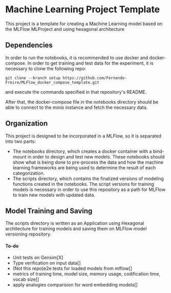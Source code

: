 # Machine Learning Project Template
This project is a template for creating a Machine Learning model
based on the MLFlow MLProject and using hexagonal architecture

## Dependencies

In order to run the notebooks, it is recommended to use docker 
and docker-compose. 
In order to get training and test data for the experiment, 
it is necessary to clone the following repo:

`git clone --branch setup https://github.com/Fernando-Freire/MLFlow_docker_compose_template.git`

and execute the commands specified in that repository's README.

After that, the docker-compose file in the notebooks directory should
be able to connect to the minio instance and fetch the necessary data.

## Organization

This project is designed to be incorporated in a MLFlow, so it is 
separated into two parts:
 - The notebooks directory, which creates a docker container with 
 a bind-mount in order to design and test new models. These notebooks
 should show what is being done to pre-process the data and 
 how the machine learning frameworks are being used to determine 
 the result of each categorization.
 - The scripts directory, which contains the finalized versions of 
 modeling functions created in the notebooks. The script versions
 for training models is necessary in order to use this repository 
 as a path for MLFlow to train new models with updated data. 

## Model Training and Saving

The scripts directory is written as an Application using
Hexagonal architecture for training models and saving them 
on MLFlow model versioning repository. 


#### To-do
 - Unit tests on Gensim[X]
 - Type verification on input data[]
 - (Not this repo)e2e tests for loaded models from mlflow[]
 - metrics of training time, model size, memory usage, codification time, vocab size[]
 - apply analogies comparision for word embedding models[] 
